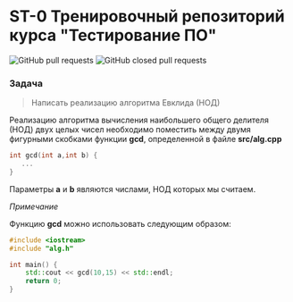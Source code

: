 # ST-0 Тренировочный репозиторий курса "Тестирование ПО"

![GitHub pull requests](https://img.shields.io/github/issues-pr/UNN-CS/ST-0)
![GitHub closed pull requests](https://img.shields.io/github/issues-pr-closed/UNN-CS/ST-0)

<!---![Relative date](https://img.shields.io/date/1685566800) -->


### Задача

> Написать реализацию алгоритма Евклида (НОД)

Реализацию алгоритма вычисления наибольшего общего делителя (НОД) двух целых чисел необходимо поместить между двумя фигурными скобками функции **gcd**, определенной в файле **src/alg.cpp**

```cpp
int gcd(int a,int b) {
   ...
}
```

Параметры **a** и **b** являются числами, НОД которых мы считаем.


*Примечание*

Функцию **gcd** можно использовать следующим образом:

```cpp
#include <iostream>
#include "alg.h"

int main() {
    std::cout << gcd(10,15) << std::endl;
    return 0;
}

```


